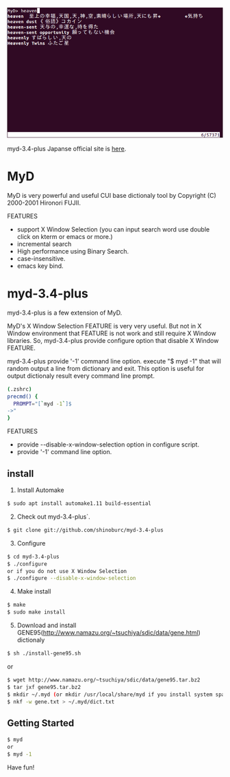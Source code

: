 ![myd](myd.png)

myd-3.4-plus Japanse official site is [here](http://dandydot.dyndns.org/software).

# MyD

MyD is very powerful and useful CUI base dictionaly tool by Copyright (C) 2000-2001 Hironori FUJII.

FEATURES
 * support X Window Selection (you can input search word use double click on kterm or emacs or more.)
 * incremental search
 * High performance using Binary Search.
 * case-insensitive.
 * emacs key bind.

# myd-3.4-plus

myd-3.4-plus is a few extension of MyD.


  MyD's X Window Selection FEATURE is very very useful.
  But not in X Window environment that FEATURE is not work and still require X Window libraries.
  So, myd-3.4-plus provide configure option that disable X Window FEATURE.

  myd-3.4-plus provide '-1' command line option.
  execute "$ myd -1" that will random output a line from dictionary and exit.
  This option is useful for output dictionaly result every command line prompt.


  ~~~ sh
  (.zshrc)
  precmd() {
    PROMPT="[`myd -1`]$
  ->"
  }
  ~~~

FEATURES
 * provide --disable-x-window-selection option in configure script.
 * provide '-1' command line option.

## install

1. Install Automake
```sh
$ sudo apt install automake1.11 build-essential
```
2. Check out myd-3.4-plus`.
```sh
$ git clone git://github.com/shinoburc/myd-3.4-plus
```
3. Configure
```sh
$ cd myd-3.4-plus
$ ./configure
or if you do not use X Window Selection
$ ./configure --disable-x-window-selection
```
4. Make install
```sh
$ make
$ sudo make install
```
5. Download and install GENE95(http://www.namazu.org/~tsuchiya/sdic/data/gene.html) dictionaly
```sh
$ sh ./install-gene95.sh
```
or 
```sh
$ wget http://www.namazu.org/~tsuchiya/sdic/data/gene95.tar.bz2
$ tar jxf gene95.tar.bz2
$ mkdir ~/.myd (or mkdir /usr/local/share/myd if you install system space.)
$ nkf -w gene.txt > ~/.myd/dict.txt
```
## Getting Started
```sh
$ myd
or
$ myd -1
```

Have fun!
